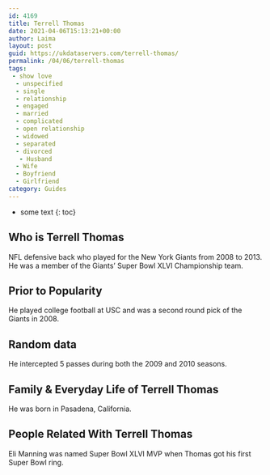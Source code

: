 ```yaml
---
id: 4169
title: Terrell Thomas
date: 2021-04-06T15:13:21+00:00
author: Laima
layout: post
guid: https://ukdataservers.com/terrell-thomas/
permalink: /04/06/terrell-thomas
tags:
 - show love
  - unspecified
  - single
  - relationship
  - engaged
  - married
  - complicated
  - open relationship
  - widowed
  - separated
  - divorced
   - Husband
  - Wife
  - Boyfriend
  - Girlfriend
category: Guides
---
```


* some text
{: toc}


## Who is Terrell Thomas
                  
                  
                  
NFL defensive back who played for the New York Giants from 2008 to 2013. He was a member of the Giants&#8217; Super Bowl XLVI Championship team.
                  
              
            
              
            
                
                
                
## Prior to Popularity
                  
                  
                  
He played college football at USC and was a second round pick of the Giants in 2008.
                  
              
            
              
            
                
                
                
## Random data
                  
                  
                  
He intercepted 5 passes during both the 2009 and 2010 seasons.
                  
              
            
              
            
                
                
                
## Family & Everyday Life of Terrell Thomas
                  
                  
                  
He was born in Pasadena, California.
                  
              
            
              
            
                
                
                
## People Related With Terrell Thomas
                  
                  
                  
Eli Manning was named Super Bowl XLVI MVP when Thomas got his first Super Bowl ring.
                  
              
            
              
            
                
              
            
              
              
            
            
              
            
          
          
          